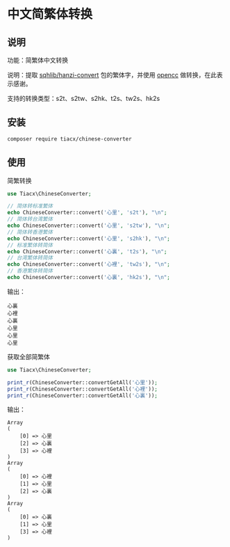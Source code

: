 中文简繁体转换
============

说明
-----

功能：简繁体中文转换

说明：提取 [sqhlib/hanzi-convert](https://github.com/uutool/hanzi-convert) 包的繁体字，并使用 [opencc](https://github.com/BYVoid/OpenCC) 做转换，在此表示感谢。

支持的转换类型：s2t、s2tw、s2hk、t2s、tw2s、hk2s

安装
-------

```bash
composer require tiacx/chinese-converter
```

使用
-----

简繁转换

```php
use Tiacx\ChineseConverter;

// 简体转标准繁体
echo ChineseConverter::convert('心里', 's2t'), "\n";
// 简体转台湾繁体
echo ChineseConverter::convert('心里', 's2tw'), "\n";
// 简体转香港繁体
echo ChineseConverter::convert('心里', 's2hk'), "\n";
// 标准繁体转简体
echo ChineseConverter::convert('心裏', 't2s'), "\n";
// 台湾繁体转简体
echo ChineseConverter::convert('心裡', 'tw2s'), "\n";
// 香港繁体转简体
echo ChineseConverter::convert('心裏', 'hk2s'), "\n";
```

输出：

```
心裏
心裡
心裏
心里
心里
心里
```

获取全部简繁体

```php
use Tiacx\ChineseConverter;

print_r(ChineseConverter::convertGetAll('心里'));
print_r(ChineseConverter::convertGetAll('心裡'));
print_r(ChineseConverter::convertGetAll('心裏'));
```

输出：

```
Array
(
    [0] => 心里
    [2] => 心裏
    [3] => 心裡
)
Array
(
    [0] => 心裡
    [1] => 心里
    [2] => 心裏
)
Array
(
    [0] => 心裏
    [1] => 心里
    [3] => 心裡
)
```